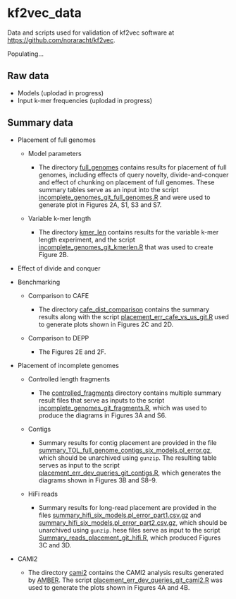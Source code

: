 # kf2vec_data 
Data and scripts used for validation of kf2vec software at https://github.com/noraracht/kf2vec.

Populating...

## Raw data
* Models (uplodad in progress)
* Input k-mer frequencies (uplodad in progress)


## Summary data

<!---This section contains summary data tables and scripts we used to process them.--->

* Placement of full genomes
  
  * Model parameters
    - The directory [full_genomes](https://github.com/noraracht/kf2vec_data/tree/main/full_genomes) contains results for placement of full genomes, including effects of query novelty, divide-and-conquer and effect of chunking on placement of full genomes. These summary tables serve as an input into the script [incomplete_genomes_git_full_genomes.R](https://github.com/noraracht/kf2vec_data/blob/main/full_genomes/incomplete_genomes_git_full_genomes.R) and were used to generate plot in Figures 2A, S1, S3 and S7.
      
  * Variable k-mer length
    - The directory [kmer_len](https://github.com/noraracht/kf2vec_data/tree/main/kmer_len) contains results for the variable k-mer length experiment, and the script [incomplete_genomes_git_kmerlen.R](https://github.com/noraracht/kf2vec_data/blob/main/kmer_len/incomplete_genomes_git_kmerlen.R) that was used to create Figure 2B.
  
* Effect of divide and conquer


* Benchmarking

  * Comparison to CAFE 
    - The directory [cafe_dist_comparison](https://github.com/noraracht/kf2vec_data/tree/main/cafe_dist_comparison) contains the summary results along with the script [placement_err_cafe_vs_us_git.R](https://github.com/noraracht/kf2vec_data/blob/main/cafe_dist_comparison/placement_err_cafe_vs_us_git.R) used to generate plots shown in Figures 2C and 2D.

  * Comparison to DEPP
     - The Figures 2E and 2F.


* Placement of incomplete genomes
  
  * Controlled length fragments
    - The [controlled_fragments](https://github.com/noraracht/kf2vec_data/tree/main/controlled_fragments) directory contains multiple summary result files that serve as inputs to the script [incomplete_genomes_git_fragments.R](https://github.com/noraracht/kf2vec_data/blob/main/controlled_fragments/incomplete_genomes_git_fragments.R), which was used to produce the diagrams in Figures 3A and S6.
  
  * Contigs
    - Summary results for contig placement are provided in the file [summary_TOL_full_genome_contigs_six_models.pl_error.gz](https://github.com/noraracht/kf2vec_data/blob/main/tol_contigs/summary_TOL_full_genome_contigs_six_models.pl_error.gz), which should be unarchived using `gunzip`. The resulting table serves as input to the script [placement_err_dev_queries_git_contigs.R](https://github.com/noraracht/kf2vec_data/blob/main/tol_contigs/placement_err_dev_queries_git_contigs.R), which generates the diagrams shown in Figures 3B and S8–9.
    
  * HiFi reads
    - Summary results for long-read placement are provided in the files [summary_hifi_six_models.pl_error_part1.csv.gz](https://github.com/noraracht/kf2vec_data/blob/main/hifi/summary_hifi_six_models.pl_error_part1.csv.gz) and [summary_hifi_six_models.pl_error_part2.csv.gz](https://github.com/noraracht/kf2vec_data/blob/main/hifi/summary_hifi_six_models.pl_error_part2.csv.gz), which should be unarchived using `gunzip`. hese files serve as input to the script [Summary_reads_placement_git_hifi.R](https://github.com/noraracht/kf2vec_data/blob/main/hifi/Summary_reads_placement_git_hifi.R), which produced Figures 3C and 3D.
    

    
* CAMI2
  - The directory [cami2](https://github.com/noraracht/kf2vec_data/tree/main/cami2) contains the CAMI2 analysis results generated by [AMBER](https://github.com/CAMI-challenge/AMBER). The script [placement_err_dev_queries_git_cami2.R](https://github.com/noraracht/kf2vec_data/blob/main/cami2/placement_err_dev_queries_git_cami2.R) was used to generate the plots shown in Figures 4A and 4B.
  
